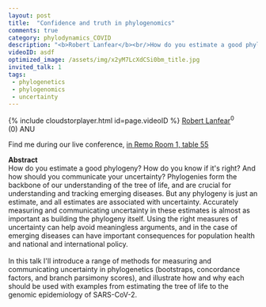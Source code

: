 ```yaml
---
layout: post
title:  "Confidence and truth in phylogenomics"
comments: true
category: phylodynamics_COVID
description: "<b>Robert Lanfear</b><br/>How do you estimate a good phylogeny? How do you k..."
videoID: asdf
optimized_image: /assets/img/x2yM7LcXdCSi0bm_title.jpg
invited_talk: 1
tags:
 - phylogenetics
 - phylogenomics
 - uncertainty
---
```

{% include cloudstorplayer.html id=page.videoID %}
<u>Robert Lanfear</u><sup>0</sup><br/>
\(0\) ANU

Find me during our live conference, [in Remo Room 1, table 55](https://remo.co)

<b>Abstract</b><br/>
How do you estimate a good phylogeny? How do you know if it's right? And how should you  communicate your uncertainty? Phylogenies form the backbone of our understanding of the tree of life, and are crucial for understanding and tracking emerging diseases. But any phylogeny is just an estimate, and all estimates are associated with uncertainty. Accurately measuring and communicating uncertainty in these estimates is almost as important as building the phylogeny itself. Using the right measures of uncertainty can help avoid meaningless arguments, and in the case of emerging diseases can have important consequences for population health and national and international policy.<br/><br/>In this talk I'll introduce a range of methods for measuring and communicating uncertainty in phylogenetics \(bootstraps, concordance factors, and branch parsimony scores\), and illustrate how and why each should be used with examples from estimating the tree of life to the genomic epidemiology of SARS-CoV-2. 
